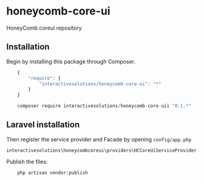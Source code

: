 # honeycomb-core-ui
HoneyComb coreui repository

## Installation

Begin by installing this package through Composer.


```js
	{
	    "require": {
	    	"interactivesolutions/honeycomb-core-ui": "*"
		}
	}
```

```js
    composer require interactivesolutions/honeycomb-core-uii "0.1.*"
```

## Laravel installation

Then register the service provider and Facade by opening `config/app.php`

    interactivesolutions\honeycombcoreui\providers\HCCoreUiServiceProvider::class

Publish the files:

```
	php artisan vendor:publish

```
